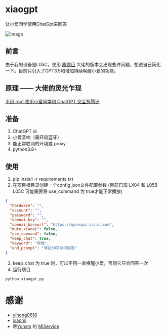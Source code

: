 # xiaogpt

让小爱同学使用ChatGpt来回答

![image](https://user-images.githubusercontent.com/15976103/220028375-c193a859-48a1-4270-95b6-ef540e54a621.png)

## 前言
由于我的设备是L05C，使用
[原项目](https://github.com/yihong0618/xiaogpt)
大佬的版本会出现些许问题，想说自己简化一下。目前只引入了GPT3.5和增加持续唤醒小爱的功能。

## 原理 —— 大佬的灵光乍现

[不用 root 使用小爱同学和 ChatGPT 交互折腾记](https://github.com/yihong0618/gitblog/issues/258)

## 准备

1. ChatGPT id
2. 小爱音响（需开启蓝牙）
3. 能正常联网的环境或 proxy
4. python3.8+

## 使用

1. pip install -r requirements.txt
2. 在项目根目录创建一个config.json文件配置参数 (目前已知 LX04 和 L05B L05C 可能需要将 use_command 为 true才能正常播放)
```json
{
  "hardware": "", 
  "account": "", 
  "password": "", 
  "openai_key": "", 
  "openai_baseurl": "https://openapi.ssiic.com", 
  "mute_xiaoai": false, 
  "use_command": false, 
  "keep_chat": true,
  "keyword": "帮我", 
  "end_prompt": "请在50字以内回答"
}
```
3. keep_chat 为 true 时，可以不用一直唤醒小爱，否则它只会回答一次
4. 运行项目
```shell
python xiaogpt.py
```


# 感谢

- [yihong0618](https://github.com/yihong0618/)
- [xiaomi](https://www.mi.com/)
- @[Yonsm](https://github.com/Yonsm) 的 [MiService](https://github.com/Yonsm/MiService) 